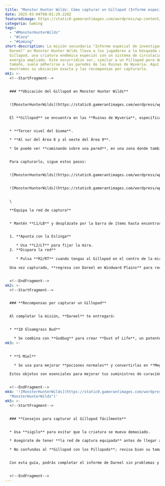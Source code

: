 ```yaml
---
title: "Monster Hunter Wilds: Cómo capturar un Gillopod (Informe especial de Dareel)"
date: 2025-03-04T08:01:29.220Z
featuredimage: https://static0.gamerantimages.com/wordpress/wp-content/uploads/wm/2025/03/dareel-gillowpod-mh-wilds.jpg?q=70&fit=crop&w=1140&h=&dpr=1
categoria: Gaming
tags:
  - "#MonsterHunterWilds"
  - "#Caza"
  - "#Gaming"
short-description: La misión secundaria "Informe especial de investigación de
  Dareel" en Monster Hunter Wilds lleva a los jugadores a la búsqueda del
  Gillopod, una criatura endémica especial con un sistema de circulación de
  energía ampliado. Este escurridizo ser, similar a un Pillopod pero de mayor
  tamaño, suele adherirse a las paredes de las Ruinas de Wyveria. Aquí te
  mostramos su ubicación exacta y las recompensas por capturarlo.
mk1: >-
  <!--StartFragment-->


  ### **Ubicación del Gillopod en Monster Hunter Wilds**


  ![MonsterHunterWilds](https://static0.gamerantimages.com/wordpress/wp-content/uploads/wm/2025/03/ruins-of-wyveria-mh-wilds-gillopod.jpg?q=70&fit=crop&w=825&dpr=1 "MonsterHunterWilds")


  El **Gillopod** se encuentra en las **Ruinas de Wyveria**, específicamente en:


  * **Tercer nivel del bioma**.

  * **Al sur del Área 8 y al oeste del Área 9**.

  * Se puede ver **caminando sobre una pared**, en una zona donde también aparecen **Pillopods** (similares pero más pequeños).


  Para capturarlo, sigue estos pasos:


  ![MonsterHunterWilds](https://static0.gamerantimages.com/wordpress/wp-content/uploads/wm/2025/03/gillopod-mh-wilds.jpg?q=70&fit=crop&w=750&h=422&dpr=1 "MonsterHunterWilds")


  ![MonsterHunterWilds](https://static0.gamerantimages.com/wordpress/wp-content/uploads/wm/2025/03/gillopod-ruins-of-wyveria.jpg?q=70&fit=crop&w=750&h=422&dpr=1 "MonsterHunterWilds")


  \

  **Equipa la red de captura**


  * Mantén **L1/LB** y desplázate por la barra de ítems hasta encontrarla.


  1. **Apunta con la Eslinga**

     * Usa **L2/LT** para fijar la mira.
  2. **Dispara la red**

     * Pulsa **R2/RT** cuando tengas al Gillopod en el centro de la mira.

  Una vez capturado, **regresa con Dareel en Windward Plains** para reclamar tu recompensa.


  <!--EndFragment-->
mk2: >-
  <!--StartFragment-->


  ### **Recompensas por capturar un Gillopod**


  Al completar la misión, **Dareel** te entregará:


  * **10 Gloamgrass Bud**

    * Se combina con **Godbug** para crear **Dust of Life**, un potente objeto de curación.
mk3: >-
  

  * **5 Miel**

    * Se usa para mejorar **pociones normales** y convertirlas en **Mega Pociones**.

  Estos objetos son esenciales para mejorar tus suministros de curación y aumentar tu supervivencia en *Monster Hunter Wilds*.


  <!--EndFragment-->
mk4: '![MonsterHunterWilds](https://static0.gamerantimages.com/wordpress/wp-content/uploads/wm/2025/03/dareels-special-report-guide-mh-wilds.jpg?q=70&fit=crop&w=825&dpr=1
  "MonsterHunterWilds")'
mk5: >-
  <!--StartFragment-->


  ### **Consejos para capturar al Gillopod fácilmente**


  * Usa **sigilo** para evitar que la criatura se mueva demasiado.

  * Asegúrate de tener **la red de captura equipada** antes de llegar a la ubicación.

  * No confundas al **Gillopod con los Pillopods**; revisa bien su tamaño antes de disparar.


  Con esta guía, podrás completar el informe de Dareel sin problemas y obtener valiosas recompensas para tu aventura.


  <!--EndFragment-->
---
```

